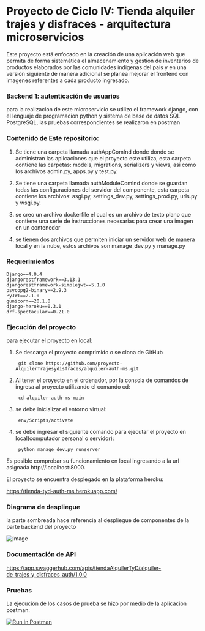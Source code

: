 # Proyecto de Ciclo IV: Tienda alquiler trajes y disfraces - arquitectura microservicios
Este proyecto está enfocado en la creación de una aplicación web que permita de forma sistemática el almacenamiento y gestion de inventarios de productos elaborados por las comunidades indigenas del pais y en una versión siguiente de manera adicional se planea mejorar el frontend con imagenes referentes a cada producto ingresado.

### Backend 1: autenticación de usuarios
para la realizacion de este microservicio se utilizo el framework django, con el lenguaje de programacion python y sistema de base de datos SQL PostgreSQL, las pruebas correspondientes se realizaron en postman 

### Contenido de Este repositorio: 

 1. Se tiene una carpeta llamada authAppComInd donde donde se administran las aplicaciones que el proyecto este utiliza, esta carpeta contiene las carpetas: models, migrations, serializers y views, asi como los archivos admin.py, apps.py y test.py. 

 2. Se tiene una carpeta llamada authModuleComInd donde se guardan todas las configuraciones del servidor del componente, esta carpeta contiene los archivos: asgi.py, settings_dev.py, settings_prod.py, urls.py y wsgi.py. 

 3. se creo un archivo dockerfile el cual es un archivo de texto plano que contiene una serie de instrucciones necesarias para crear una imagen en un contenedor

 4. se tienen dos archivos que permiten iniciar un servidor web de manera local y en la nube, estos archivos son manage_dev.py y manage.py

 ### Requerimientos 
```
Django==4.0.4
djangorestframework==3.13.1
djangorestframework-simplejwt==5.1.0
psycopg2-binary==2.9.3
PyJWT==2.1.0
gunicorn==20.1.0
django-heroku==0.3.1
drf-spectacular==0.21.0
```

### Ejecución del proyecto

para ejecutar el proyecto en local:

1. Se descarga el proyecto comprimido o se clona de GitHub
   ```
    git clone https://github.com/proyecto-AlquilerTrajesydisfraces/alquiler-auth-ms.git
   ```
2. Al tener el proyecto en el ordenador, por la consola de comandos de ingresa al proyecto utilizando el comando cd:
   ```
    cd alquiler-auth-ms-main
   ```
3. se debe inicializar el entorno virtual:

   ```
    env/Scripts/activate
   ```
4. se debe ingresar el siguiente comando para ejecutar el proyecto en local(computador personal o servidor):

   ```
    python manage_dev.py runserver 
   ```
Es posible comprobar su funcionamiento en local ingresando a la url asignada http://localhost:8000.

El proyecto se encuentra desplegado en la plataforma heroku:

https://tienda-tyd-auth-ms.herokuapp.com/

### Diagrama de despliegue 

la parte sombreada hace referencia al despliegue de componentes de la parte backend del proyecto

![image](https://user-images.githubusercontent.com/84297258/176787332-7f58fefe-1a3d-4f89-8e51-40c14f7a96d5.png)


### Documentación de API

https://app.swaggerhub.com/apis/tiendaAlquilerTyD/alquiler-de_trajes_y_disfraces_auth/1.0.0


### Pruebas

La ejecución de los casos de prueba se hizo por medio de la aplicacion postman:

[![Run in Postman](https://run.pstmn.io/button.svg)](https://app.getpostman.com/run-collection/17863004-f196d2dd-244f-4f03-8832-8c7078cdef69?action=collection%2Ffork&collection-url=entityId%3D17863004-f196d2dd-244f-4f03-8832-8c7078cdef69%26entityType%3Dcollection%26workspaceId%3D7bcc2d18-e9d7-4ab3-8b52-f701bc8801d1)
